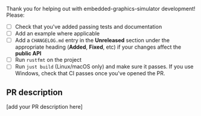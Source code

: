 Thank you for helping out with embedded-graphics-simulator development! Please:

- [ ] Check that you've added passing tests and documentation
- [ ] Add an example where applicable
- [ ] Add a `CHANGELOG.md` entry in the **Unreleased** section under the appropriate heading (**Added**, **Fixed**, etc) if your changes affect the **public API**
- [ ] Run `rustfmt` on the project
- [ ] Run `just build` (Linux/macOS only) and make sure it passes. If you use Windows, check that CI passes once you've opened the PR.

## PR description

[add your PR description here]
